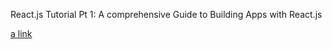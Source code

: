 React.js Tutorial Pt 1: A comprehensive Guide to Building Apps with React.js

[a link](https://tylermcginnis.com/react-js-tutorial-pt-1-a-comprehensive-guide-to-building-apps-with-react-js-8ce321b125ba)
